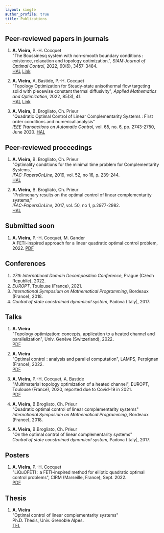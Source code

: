 ```yaml
---
layout: single
author_profile: true
title: Publications
---
```


## Peer-reviewed papers in journals
1. **A. Vieira**, P.-H. Cocquet <br/>
"The Boussinesq system with non-smooth boundary conditions : existence, relaxation and topology optimization.", 
*SIAM Journal of Optimal Control*, 2022, 60(6), 3457-3484. <br/>
[HAL](https://hal.archives-ouvertes.fr/hal-03207923)
[Link](https://doi.org/10.1137/21M1465159)

2. **A. Vieira**, A. Bastide, P.-H. Cocquet <br/>
"Topology Optimization for Steady-state anisothermal flow targeting solid with piecewise constant thermal diffusivity", 
*Applied Mathematics and Optimization*, 2022, 85(3), 41. <br/>
[HAL](https://hal.archives-ouvertes.fr/hal-02569142)
[Link](https://doi.org/10.1007/s00245-022-09828-5)

3. **A. Vieira**, B. Brogliato, Ch. Prieur <br/>
"Quadratic Optimal Control of Linear Complementarity Systems : First order conditions and numerical analysis" <br/>
*IEEE Transactions on Automatic Control*, vol. 65, no. 6, pp. 2743-2750, June 2020.
[HAL](https://hal.archives-ouvertes.fr/hal-01690400)

## Peer-reviewed proceedings

1. **A. Vieira**, B. Brogliato, Ch. Prieur <br/>
"Optimality conditions for the minimal time problem for Complementarity Systems," <br/>
*IFAC-PapersOnLine*, 2019, vol. 52, no 16, p. 239-244. <br/>
[HAL](https://hal.archives-ouvertes.fr/hal-01856054v1)

2. **A. Vieira**, B. Brogliato, Ch. Prieur <br/>
"Prelimenary results on the optimal control of linear complementarity systems," <br/>
*IFAC-PapersOnLine*, 2017, vol. 50, no 1, p.2977-2982. <br/>
[HAL](https://hal.archives-ouvertes.fr/hal-01493188v2)


## Submitted soon
1. **A. Vieira**, P.-H. Cocquet, M. Gander <br/>
A FETI-inspired approach for a linear quadratic optimal control problem, 2022.
[PDF](pdf/liquofeti.pdf)


## Conferences
1. *27th International Domain Decomposition Conference*, Prague (Czech Republic), 2022.
2. *EUROPT*, Toulouse (France), 2021.
3. *International Symposium on Mathematical Programming*, Bordeaux (France), 2018.
4. *Control of state constrained dynamical system*, Padova (Italy), 2017.


## Talks
1. **A. Vieira**<br/>
"Topology optimization: concepts, application to a heated channel and parallelization", 
Univ. Genève (Switzerland), 2022.<br/>[PDF](pdf/talks/presentation_Geneve2022.pdf)

2. **A. Vieira**<br/>
"Optimal control : analysis and parallel computation", 
LAMPS, Perpignan (France), 2022.<br/>[PDF](pdf/talks/presentation_Perpignan2022.pdf)

3. **A. Vieira**, P.-H. Cocquet, A. Bastide<br/>
"Multimaterial topology optimization of a heated channel", 
EUROPT, Toulouse (France), 2020, reported due to Covid-19 in 2021.<br/>[PDF](pdf/talks/presentation_EUROPT2021.pdf)

4. **A. Vieira**, B.Brogliato, Ch. Prieur <br/>
"Quadratic optimal control of linear complementarity systems"<br/>
*International Symposium on Mathematical Programming*, Bordeaux (France), 2018.

5. **A. Vieira**, B.Brogliato, Ch. Prieur <br/>
"On the optimal control of linear complementarity systems"<br/>
*Control of state constrained dynamical system*, Padova (Italy), 2017.

## Posters
1. **A. Vieira**, P.-H. Cocquet<br/>
"LiQuOFETI : a FETI-inspired method for elliptic quadratic optimal control problems", 
CIRM (Marseille, France), Sept. 2022.<br/>[PDF](pdf/posters/Poster_liquofeti.pdf)

## Thesis

1. **A. Vieira** <br/>
"Optimal control of linear complementarity systems" <br/>
Ph.D. Thesis, Univ. Grenoble Alpes. <br/>[TEL](https://tel.archives-ouvertes.fr/tel-01989048)

